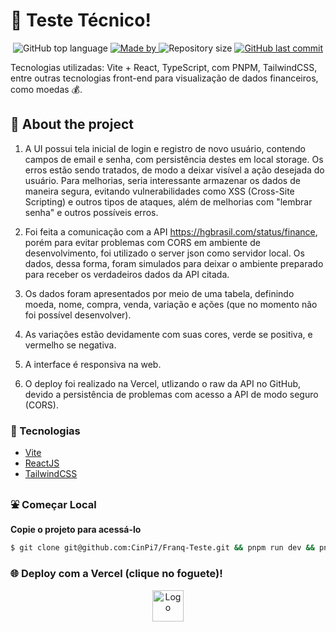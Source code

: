 # :butterfly: Teste Técnico!

<p align="center">
  <img alt="GitHub top language" src="https://img.shields.io/github/languages/top/CinPi7/Franq-Teste?color=pink">

  <a href="https://www.linkedin.com/in/cinthiapissetti/" target="_blank" rel="noopener noreferrer">
    <img alt="Made by" src="https://img.shields.io/badge/made%20by-cinthia%20pissetti-pink">
  </a>

  <img alt="Repository size" src="https://img.shields.io/github/repo-size/CinPi7/Franq-Teste?color=pink">

  <a href="https://github.com/oDevBR/rgb-mixin/commits/main">
    <img alt="GitHub last commit" src="https://img.shields.io/github/last-commit/CinPi7/Franq-Teste?color=pink">
  </a>
</p>

Tecnologias utilizadas: Vite + React, TypeScript, com PNPM, TailwindCSS, entre outras tecnologias front-end para visualização de dados financeiros, como moedas :moneybag:.

## :open_file_folder: About the project

1. A UI possui tela inicial de login e registro de novo usuário, contendo campos de email e senha, com persistência destes em local storage. Os erros estão sendo tratados, de modo a deixar visível a ação desejada do usuário. Para melhorias, seria interessante armazenar os dados de maneira segura, evitando vulnerabilidades como XSS (Cross-Site Scripting) e outros tipos de ataques, além de melhorias com "lembrar senha" e outros possíveis erros.

2. Foi feita a comunicação com a API https://hgbrasil.com/status/finance, porém para evitar problemas com CORS em ambiente de desenvolvimento, foi utilizado o server json como servidor local. Os dados, dessa forma, foram simulados para deixar o ambiente preparado para receber os verdadeiros dados da API citada.

3. Os dados foram apresentados por meio de uma tabela, definindo moeda, nome, compra, venda, variação e ações (que no momento não foi possível desenvolver).

4. As variações estão devidamente com suas cores, verde se positiva, e vermelho se negativa.

5. A interface é responsiva na web.

6. O deploy foi realizado na Vercel, utlizando o raw da API no GitHub, devido a persistência de problemas com acesso a API de modo seguro (CORS).

### :rocket: Tecnologias

- [Vite](https://vitejs.dev/)
- [ReactJS](https://reactjs.org/)
- [TailwindCSS](https://tailwindcss.com/)

### :fountain: Começar Local

**Copie o projeto para acessá-lo**

```bash
$ git clone git@github.com:CinPi7/Franq-Teste.git && pnpm run dev && pnpm run server
```

### :globe_with_meridians: Deploy com a Vercel (clique no foguete)!

<p align="center">
 <a target="_blank" rel="noopener noreferrer" href="https://franq-teste.vercel.app/login"><img width="50" height="50" src='https://cdn-icons-png.flaticon.com/512/4334/4334058.png' alt="Logo" /></a>
</p>
